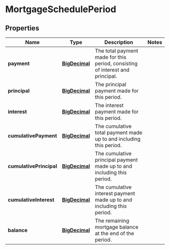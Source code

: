 
# MortgageSchedulePeriod

## Properties
Name | Type | Description | Notes
------------ | ------------- | ------------- | -------------
**payment** | [**BigDecimal**](BigDecimal.md) | The total payment made for this period, consisting of interest and principal. | 
**principal** | [**BigDecimal**](BigDecimal.md) | The principal payment made for this period. | 
**interest** | [**BigDecimal**](BigDecimal.md) | The interest payment made for this period. | 
**cumulativePayment** | [**BigDecimal**](BigDecimal.md) | The cumulative total payment made up to and including this period. | 
**cumulativePrincipal** | [**BigDecimal**](BigDecimal.md) | The cumulative principal payment made up to and including this period. | 
**cumulativeInterest** | [**BigDecimal**](BigDecimal.md) | The cumulative interest payment made up to and including this period. | 
**balance** | [**BigDecimal**](BigDecimal.md) | The remaining mortgage balance at the end of the period. | 



